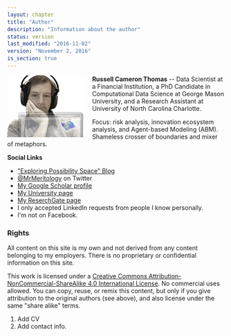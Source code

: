 ```yaml
---
layout: chapter
title: "Author"
description: "Information about the author"
status: version
last_modified: "2016-11-02"
version: "November 2, 2016"
is_section: true
---
```


<img class="resize" src="/assets/img/rct-staring-at-screen2.png" style="float:left; padding-right:20px; max-width:35%; height:auto;">**Russell Cameron Thomas** -- Data Scientist at a Financial Institution, a PhD Candidate in Computational Data Science at George Mason University, and a Research Assistant at University of North Carolina Charlotte.

Focus: risk analysis, innovation ecosystem analysis, and Agent-based Modeling (ABM). Shameless crosser of boundaries and mixer of metaphors.


<div style="clear:both;" markdown="1">

**Social Links** 

- ["Exploring Possibility Space" Blog](http://exploringpossibilityspace.blogspot.com)
- [@MrMeritology](https://twitter.com/MrMeritology) on Twitter
- [My Google Scholar profile](http://scholar.google.com/citations?user=2TSdGYQAAAAJ&hl=en&oi=ao)
- [My University page](http://www.css.gmu.edu/node/8?q=node/104)
- [My ReserchGate page](https://www.researchgate.net/profile/Russell_Thomas3/?ev=hdr_xprf)
- I only accepted LinkedIn requests from people I know personally. 
- I'm not on Facebook.

</div>

### Rights

All content on this site is my own and not derived from any content belonging to my employers.  There is no proprietary or confidential information on this site.

This work is licensed under a [Creative Commons Attribution-NonCommercial-ShareAlike 4.0 International License](http://creativecommons.org/licenses/by-nc-sa/4.0/).  No commercial uses allowed.  You can copy, reuse, or remix this content, but only if you give attribution to the original authors (see above), and also license under the same "share alike" terms.

<div class="work_in_progress" markdown="1">

1. Add CV
1. Add contact info.

</div>
